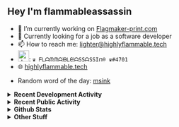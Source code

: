 ## Hey I'm flammableassassin

- 🔭 I’m currently working on [Flagmaker-print.com](https://flagmaker-print.com)
- 🌱  Currently looking for a job as a software developer
- 📫 How to reach me: [lighter@highlyflammable.tech](mailto:lighter@highlyflammable.tech?subject=Hello)
- <img src="https://discord.com/assets/2c21aeda16de354ba5334551a883b481.png" alt="drawing" width="25"/>: `♛ ᖴᒪᗩᙏᙏᗩᙖᒪᙓᗩSSᗩSSIᑎ® ♛#4701`
- 🌐 [highlyflammable.tech](https://highlyflammable.tech)

<!--START_SECTION:randomWord-->
- Random word of the day: [msink](https://www.wordnik.com/words/msink)
<!--END_SECTION:randomWord-->

<details>
  <summary><b>Recent Development Activity</b></summary>
  Doesn't record in dev containers
    <br> 
  
  <!--START_SECTION:waka-->

```text
Docker                     4 hrs 5 mins    █████████▒░░░░░░░░░░░░░░░   36.81 %
JavaScript                 2 hrs 53 mins   ██████▓░░░░░░░░░░░░░░░░░░   26.02 %
YAML                       2 hrs 10 mins   █████░░░░░░░░░░░░░░░░░░░░   19.51 %
Nginx configuration file   1 hr 25 mins    ███▒░░░░░░░░░░░░░░░░░░░░░   12.83 %
JSON                       21 mins         ▓░░░░░░░░░░░░░░░░░░░░░░░░   03.24 %
Git Config                 6 mins          ▒░░░░░░░░░░░░░░░░░░░░░░░░   00.94 %
```

<!--END_SECTION:waka-->

</details>

<details>
  <summary><b>Recent Public Activity</b></summary>
    <br>

  <!--START_SECTION:activity-->
1. ❗️ Closed issue [#56](https://github.com/flamableassassin/status/issues/56) in [flamableassassin/status](https://github.com/flamableassassin/status)
2. 🗣 Commented on [#56](https://github.com/flamableassassin/status/issues/56) in [flamableassassin/status](https://github.com/flamableassassin/status)
3. ❗️ Opened issue [#56](https://github.com/flamableassassin/status/issues/56) in [flamableassassin/status](https://github.com/flamableassassin/status)
4. 🗣 Commented on [#33](https://github.com/Flagmaker-Print/status/issues/33) in [Flagmaker-Print/status](https://github.com/Flagmaker-Print/status)
5. 🗣 Commented on [#33](https://github.com/Flagmaker-Print/status/issues/33) in [Flagmaker-Print/status](https://github.com/Flagmaker-Print/status)
  <!--END_SECTION:activity-->

</details>

<details>
  <summary><b>Github Stats</b></summary>
    <br>
    <p align="center">
      <img width="48%" src="https://github-readme-stats.vercel.app/api?username=flamableassassin&count_private=true&show_icons=true&theme=radical"/>
      <img width="48%" src="https://github-readme-streak-stats.herokuapp.com?user=flamableassassin&theme=neon-dark"/>
    </p>
  
</details>

<details>
  <summary><b>Other Stuff</b></summary>
  <br>
<a href="https://www.abuseipdb.com/user/67633" title="AbuseIPDB" alt="AbuseIPDB Contributor Badge">
	<img src="https://www.abuseipdb.com/contributor/67633.svg" style="width: 180px;">
</a>
  
</details>
